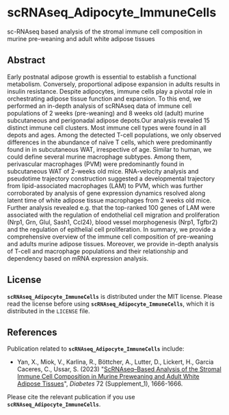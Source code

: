 # scRNAseq_Adipocyte_ImmuneCells
sc-RNAseq based analysis of the stromal immune cell composition in murine pre-weaning and adult white adipose tissues 

## Abstract
Early postnatal adipose growth is essential to establish a functional metabolism. Conversely, proportional adipose expansion in adults results in insulin resistance. Despite adipocytes, immune cells play a pivotal role in orchestrating adipose tissue function and expansion. To this end, we performed an in-depth analysis of scRNAseq data of immune cell populations of 2 weeks (pre-weaning) and 8 weeks old (adult) murine subcutaneous and perigonadal adipose depots.Our analysis revealed 15 distinct immune cell clusters. Most immune cell types were found in all depots and ages. Among the detected T-cell populations, we only observed differences in the abundance of naïve T cells, which were predominantly found in in subcutaneous WAT, irrespective of age. Similar to human, we could define several murine macrophage subtypes. Among them, perivascular macrophages (PVM) were predominantly found in subcutaneous WAT of 2-weeks old mice. RNA-velocity analysis and pseudotime trajectory construction suggested a developmental trajectory from lipid-associated macrophages (LAM) to PVM, which was further corroborated by analysis of gene expression dynamics resolved along latent time of white adipose tissue macrophages from 2 weeks old mice. Further analysis revealed e.g. that the top-ranked 100 genes of LAM were associated with the regulation of endothelial cell migration and proliferation (Nrp1, Grn, Glul, Sash1, Ccl24), blood vessel morphogenesis (Nrp1, Tgfbr2) and the regulation of epithelial cell proliferation. In summary, we provide a comprehensive overview of the immune cell composition of pre-weaning and adults murine adipose tissues. Moreover, we provide in-depth analysis of T-cell and macrophage populations and their relationship and dependency based on mRNA expression analysis.

## License

__`scRNAseq_Adipocyte_ImmuneCells`__ is distributed under the MIT license. Please read the license before using __`scRNAseq_Adipocyte_ImmuneCells`__, which it is distributed in the `LICENSE` file.

## References

Publication related to __`scRNAseq_Adipocyte_ImmuneCells`__ include:

- Yan, X., Miok, V., Karlina, R., Böttcher, A., Lutter, D., Lickert, H., Garcia Caceres, C., Ussar, S. (2023) "[ScRNAseq–Based Analysis of the Stromal Immune Cell Composition in Murine Preweaning and Adult White Adipose Tissues](https://diabetesjournals.org/diabetes/article/72/Supplement_1/1666-P/150177)", *Diabetes* 72 (Supplement_1), 1666-1666.


Please cite the relevant publication if you use __`scRNAseq_Adipocyte_ImmuneCells`__.
